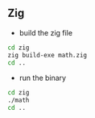 ## Zig

- build the zig file

```zsh
cd zig
zig build-exe math.zig
cd ..
```

- run the binary

```zsh
cd zig
./math
cd ..
```
